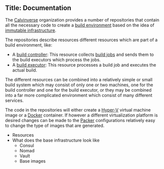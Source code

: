 Title: Documentation
---

The [Calvinverse](https://github.com/Calvinverse) organization provides a number of repositories that contain all the necessary code to create a
[build environment](https://en.wikipedia.org/wiki/Build_automation) based on the idea of [immutable infrastructure](https://martinfowler.com/bliki/ImmutableServer.html).

The repositories describe resources different resources which are part of a build environment, like:

- A [build controller](../resources/build-controller.html): This resource collects [build jobs]() and sends them to the
  build executors which process the jobs.
- A [build executor](): This resource processes a build job and executes the actual
  build.

The different resources can be combined into a relatively simple or small build system which may consist of only one or two machines, one for the build controller and one for the build executor, or they may be combined into a far more complicated environment
which consist of many different services.

The code in the repositories will either create a [Hyper-V](https://en.wikipedia.org/wiki/Hyper-V) virtual machine image or
a [Docker](https://www.docker.com/) container. If however a different virtualization platform is desired changes can be made to the [Packer](https://packer.io) configurations relatively easy to change the type of images that are generated.

- Resources
- What does the base infrastructure look like
    - Consul
    - Nomad
    - Vault
    - Base images